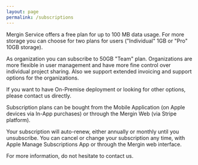 ```yaml
---
layout: page
permalink: /subscriptions
---
```

<!--- IMPORTANT: This permlink is referenced from InputApp -->

Mergin Service offers a free plan for up to 100 MB data usage. For more storage you can choose for 
two plans for users ("Individual" 1GB or "Pro" 10GB storage). 

As organization you can subscribe to 50GB "Team" plan. Organizations are more flexible in user management
and have more fine control over individual project sharing. Also we support extended invoicing and support
options for the organizations.

If you want to have On-Premise deployment or looking for other options, please contact us directly.

Subscription plans can be bought from the Mobile Application (on Apple devices via In-App purchases) 
or through the Mergin Web (via Stripe platform). 

Your subscription will auto-renew, either annually or monthly until you unsubscribe. You can cancel or 
change your subscription any time, with Apple Manage Subscriptions App or through the Mergin web interface.

For more information, do not hesitate to contact us. 